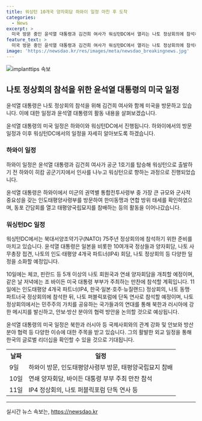 ```yaml
---
title: 워싱턴 10개국 양자회담 하와이 일정 마친 후 도착
categories:
  - News
excerpt: >
  미국 방문 중인 윤석열 대통령과 김건희 여사가 워싱턴DC에서 열리는 나토 정상회의에 참석하기 위해 하와이를 떠났다. 여사와 함께 공군 1호기를 타고 출발한 윤 대통령은 10∼11일 동안 다양한 회담과 만찬 등에 참석할 예정이며, 나토 정상회의에서는 북한과 러시아에 강한 메시지를 발신할 것으로 예상된다. 방한 전 군사 협력 방안을 논의하기 위해 미군의 인도태평양사령부도 방문한 윤 대통령은 동포 간담회도 열었다.
feature_text: >
  미국 방문 중인 윤석열 대통령과 김건희 여사가 워싱턴DC에서 열리는 나토 정상회의에 참석하기 위해 하와이를 떠났다. 여사와 함께 공군 1호기를 타고 출발한 윤 대통령은 10∼11일 동안 다양한 회담과 만찬 등에 참석할 예정이며, 나토 정상회의에서는 북한과 러시아에 강한 메시지를 발신할 것으로 예상된다. 방한 전 군사 협력 방안을 논의하기 위해 미군의 인도태평양사령부도 방문한 윤 대통령은 동포 간담회도 열었다.
image: 'https://newsdao.kr/res/images/meta/newsdao_breakingnews.jpg'
---
```


<p><img src="https://newsdao.kr/res/images/meta/newsdao_breakingnews.jpg" alt="implanttips 속보" /></p>

<h2 data-ke-size="size26">나토 정상회의 참석을 위한 윤석열 대통령의 미국 일정</h2>

<p>윤석열 대통령은 나토 정상회의 참석을 위해 김건희 여사와 함께 미국을 방문하고 있습니다. 이에 대한 일정과 윤석열 대통령의 활동 내용을 살펴보겠습니다.</p>

<p data-ke-size="size16">윤석열 대통령의 미국 일정은 하와이와 워싱턴DC에서 진행됩니다. 하와이에서의 방문 일정과 이후 워싱턴DC에서의 일정을 자세히 알아보도록 하겠습니다.</p>

<h3 data-ke-size="size24">하와이 일정</h3>

<p>하와이 일정은 윤석열 대통령과 김건희 여사가 공군 1호기를 탑승해 워싱턴으로 출발하기 전 하와이 히캄 공군기지에서 인사를 나누고 워싱턴으로 향하는 과정으로 진행되었습니다.</p>

<p>윤석열 대통령은 하와이에서 미군의 권역별 통합전투사령부 중 가장 큰 규모와 군사적 중요성을 갖는 인도태평양사령부를 방문하여 한미동맹과 연합 방위 태세를 확인하였으며, 동포 간담회를 열고 태평양국립묘지를 참배하는 등의 활동을 이어나갔습니다.</p>

<h3 data-ke-size="size24">워싱턴DC 일정</h3>

<p>워싱턴DC에서는 북대서양조약기구(NATO) 75주년 정상회의에 참석하기 위한 준비를 마치고 있습니다. 윤석열 대통령은 일본을 비롯한 10여개국 정상들과 양자회담, 나토 사무총장 접견, 나토의 인도·태평양 4개국 파트너(IP4) 회담, 나토 정상회의 등 다양한 일정을 소화할 예정입니다.</p>

<p>10일에는 체코, 핀란드 등 5개 이상의 나토 회원국과 연쇄 양자회담을 개최할 예정이며, 같은 날 저녁에는 조 바이든 미국 대통령 부부가 주최하는 만찬에 참석할 계획입니다. 11일에는 인도태평양 4개국 파트너(IP4, 한국·일본·호주·뉴질랜드) 정상회의, 나토 동맹·파트너국 정상회의에 참석한 뒤, 나토 퍼블릭포럼에 단독 연사로 참석할 예정이며, 나토 정상회의에서는 민주주의 가치를 공유하는 국가들과의 연대를 통해 북한과 러시아에 강한 메시지를 발신하고, 안보·방산 분야의 협력 방안을 논의할 것으로 예상됩니다.</p>

<p data-ke-size="size16">윤석열 대통령의 미국 일정은 북한과 러시아 등 국제사회와의 관계 강화 및 안보와 방산분야 협력 등 다양한 이슈에 대한 주목을 받고 있습니다. 그의 활발한 외교 일정을 통해 한국의 글로벌 리더십을 확인할 수 있을 것으로 기대됩니다.</p>

<table>
  <tr>
    <th>날짜</th>
    <th>일정</th>
  </tr>
  <tr>
    <td>9일</td>
    <td>하와이 방문, 인도태평양사령부 방문, 태평양국립묘지 참배</td>
  </tr>
  <tr>
    <td>10일</td>
    <td>연쇄 양자회담, 바이든 대통령 부부 주최 만찬 참석</td>
  </tr>
  <tr>
    <td>11일</td>
    <td>IP4 정상회의, 나토 퍼블릭포럼 단독 연사 등</td>
  </tr>
</table>

<hr>
실시간 뉴스 속보는, <a href="https://newsdao.kr" rel="dofollow">https://newsdao.kr</a>



